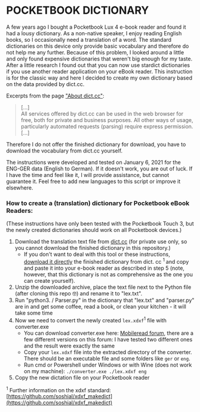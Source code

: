 # POCKETBOOK DICTIONARY

A few years ago I bought a Pocketbook Lux 4 e-book reader and found it had a lousy dictionary. As a non-native speaker, I enjoy reading English books, so I occasionally need a translation of a word. The standard dictionaries on this device only provide basic vocabulary and therefore do not help me any further. Because of this problem, I looked around a little and only found expensive dictionaries that weren't big enough for my taste. After a little research I found out that you can now use stardict dictionaries if you use another reader application on your eBook reader. This instruction is for the classic way and here I decided to create my own dictionary based on the data provided by dict.cc.

Excerpts from the page ["About dict.cc"](https://www.dict.cc/?s=about%3A&l=e):
> [...]   
> All services offered by dict.cc can be used in the web browser for free, both for private and business purposes. All other ways of usage, particularly automated requests (parsing) require express permission.    
> [...]   

Therefore I do not offer the finished dictionary for download, you have to download the vocabulary from dict.cc yourself.

The instructions were developed and tested on January 6, 2021 for the ENG-GER data (English to German). If it doesn't work, you are out of luck. If I have the time and feel like it, I will provide assistance, but cannot guarantee it. Feel free to add new languages ​​to this script or improve it elsewhere.

### How to create a (translation) dictionary for Pocketbook eBook Readers:
(These instructions have only been tested with the Pocketbook Touch 3, but the newly created dictionaries should work on all Pocketbook devices.)

1. Download the translation text file from [dict.cc](https://www1.dict.cc/translation_file_request.php) (for private use only, so you cannot download the finished dictionary in this repository.)
    - If you don't want to deal with this tool or these instructions, [download it directly](https://www1.dict.cc/download/pocketbook-dict-cc-en-de.zip) the finished dictionary from dict. cc <sup> 1 </sup> and copy and paste it into your e-book reader as described in step 5 (note, however, that this dictionary is not as comprehensive as the one you can create yourself).
2. Unzip the downloaded archive, place the text file next to the Python file (after cloning this repo 🤓) and rename it to "lex.txt".
3. Run "python3. / Parser.py" in the dictionary that "lex.txt" and "parser.py" are in and get some coffee, read a book, or clean your kitchen - it will take some time
4. Now we need to convert the newly created `lex.xdxf`<sup>1</sup> file with converter.exe
    - You can download converter.exe here: [Mobileread forum](https://www.mobileread.com/forums/showpost.php?p=3923250&postcount=3), there are a few different versions on this forum: I have tested two different ones and the result were exactly the same
    - Copy your `lex.xdxf` file into the extracted directory of the converter. There should be an executable file and some folders like `ger` or `eng`.
    - Run cmd or Powershell under Windows or with Wine (does not work on my machine): `./converter.exe ./lex.xdxf eng`
5. Copy the new dictation file on your Pocketbook reader

<sup>1</sup> Further information on the xdxf standard: [https://github.com/soshial/xdxf_makedict](https://github.com/soshial/xdxf_makedict)
